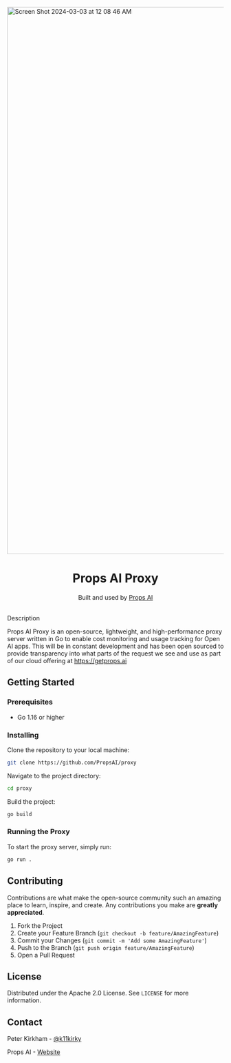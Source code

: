 <img width="1270" alt="Screen Shot 2024-03-03 at 12 08 46 AM" src="https://github.com/k11kirky/dots/assets/25588954/c13514f8-2578-4b5c-9c46-a99621a3d017"><a>
  <h1 align="center">Props AI Proxy</h1>
</a>

<p align="center">
  Built and used by <a href="httops://getProps.ai">Props AI</a>
</p>
<br/

## Description

Props AI Proxy is an open-source, lightweight, and high-performance proxy server written in Go to enable cost monitoring and usage tracking for Open AI apps. This will be in constant development and has been open sourced to provide transparency into what parts of the request we see and use as part of our cloud offering at https://getprops.ai

<!-- ## Features

- **HTTP and HTTPS Support**: Seamlessly forward HTTP and HTTPS requests to your backend services.
- **WebSocket Forwarding**: Full support for forwarding WebSocket connections.
- **High Performance**: Optimized for speed and low memory usage, making the most of Go's performance characteristics.
- **Easy Configuration**: Simple YAML or JSON configuration files to get your proxy up and running quickly.
- **SSL/TLS Termination**: Handle SSL/TLS encryption and decryption, offloading backend servers.
- **Load Balancing**: Simple round-robin load balancing to distribute traffic among multiple backend servers.
- **Custom Middleware**: Support for custom middleware to extend functionality, such as logging, authentication, or request modification. -->

## Getting Started

### Prerequisites

- Go 1.16 or higher

### Installing

Clone the repository to your local machine:

```bash
git clone https://github.com/PropsAI/proxy
```

Navigate to the project directory:

```bash
cd proxy
```

Build the project:

```bash
go build
```

### Running the Proxy

To start the proxy server, simply run:

```bash
go run .
```

<!-- ## Configuration

coming soon -->

## Contributing

Contributions are what make the open-source community such an amazing place to learn, inspire, and create. Any contributions you make are **greatly appreciated**.

1. Fork the Project
2. Create your Feature Branch (`git checkout -b feature/AmazingFeature`)
3. Commit your Changes (`git commit -m 'Add some AmazingFeature'`)
4. Push to the Branch (`git push origin feature/AmazingFeature`)
5. Open a Pull Request

## License

Distributed under the Apache 2.0 License. See `LICENSE` for more information.

## Contact

Peter Kirkham - [@k11kirky](https://twitter.com/k11kirky)

Props AI - [Website](https://getprops.ai)
